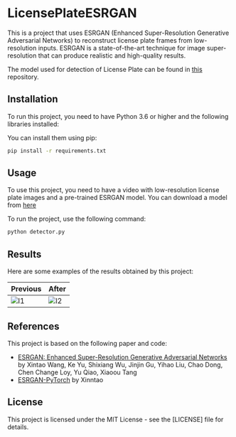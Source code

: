

# LicensePlateESRGAN

This is a project that uses ESRGAN (Enhanced Super-Resolution Generative Adversarial Networks) to reconstruct license plate frames from low-resolution inputs. ESRGAN is a state-of-the-art technique for image super-resolution that can produce realistic and high-quality results.

The model used for detection of License Plate can be found in [this](https://github.com/Mochoye/Licence-Plate-Detection-using-TensorFlow-Lite) repository.


## Installation

To run this project, you need to have Python 3.6 or higher and the following libraries installed:

You can install them using pip:

```bash
pip install -r requirements.txt
```



## Usage

To use this project, you need to have a video with low-resolution license plate images and a pre-trained ESRGAN model. You can download a model from [here](https://drive.google.com/file/d/1TPrz5QKd8DHHt1k8SRtm6tMiPjz_Qene/view?usp=drive_link)

To run the project, use the following command:

```bash
python detector.py
```



## Results

Here are some examples of the results obtained by this project:

| Previous | After |
| ----- | ------ |
|![l1](https://github.com/Mochoye/LicensePlateESRGAN/assets/95351969/bfce2a5a-28b1-4da2-b8fe-aeced4ea71c1) | ![l2](https://github.com/Mochoye/LicensePlateESRGAN/assets/95351969/89368c28-674d-482e-b873-1649d7c1f255)



## References

This project is based on the following paper and code:

- [ESRGAN: Enhanced Super-Resolution Generative Adversarial Networks](https://arxiv.org/abs/1809.00219) by Xintao Wang, Ke Yu, Shixiang Wu, Jinjin Gu, Yihao Liu, Chao Dong, Chen Change Loy, Yu Qiao, Xiaoou Tang
- [ESRGAN-PyTorch](https://github.com/xinntao/Real-ESRGAN) by Xinntao

## License

This project is licensed under the MIT License - see the [LICENSE] file for details.


